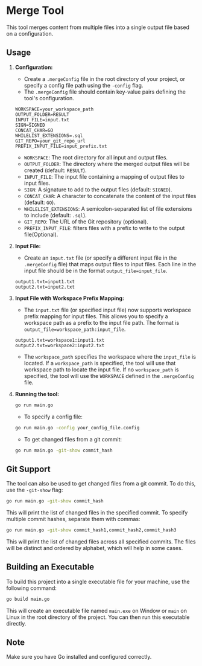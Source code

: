 # Merge Tool

This tool merges content from multiple files into a single output file based on a configuration.

## Usage

1.  **Configuration:**
    *   Create a `.mergeConfig` file in the root directory of your project, or specify a config file path using the `-config` flag.
    *   The `.mergeConfig` file should contain key-value pairs defining the tool's configuration.

    ```properties
    WORKSPACE=your_workspace_path
    OUTPUT_FOLDER=RESULT
    INPUT_FILE=input.txt
    SIGN=SIGNED
    CONCAT_CHAR=GO
    WHILELIST_EXTENSIONS=.sql
    GIT_REPO=your_git_repo_url
    PREFIX_INPUT_FILE=input_prefix.txt
    ```

    *   `WORKSPACE`: The root directory for all input and output files.
    *   `OUTPUT_FOLDER`: The directory where the merged output files will be created (default: `RESULT`).
    *   `INPUT_FILE`: The input file containing a mapping of output files to input files.
    *   `SIGN`: A signature to add to the output files (default: `SIGNED`).
    *   `CONCAT_CHAR`: A character to concatenate the content of the input files (default: `GO`).
    *   `WHILELIST_EXTENSIONS`: A semicolon-separated list of file extensions to include (default: `.sql`).
    *   `GIT_REPO`: The URL of the Git repository (optional).
    *   `PREFIX_INPUT_FILE`: filters files with a prefix to write to the output file(Optional).

2.  **Input File:**
    *   Create an `input.txt` file (or specify a different input file in the `.mergeConfig` file) that maps output files to input files. Each line in the input file should be in the format `output_file=input_file`.

    ```properties
    output1.txt=input1.txt
    output2.txt=input2.txt
    ```

4.  **Input File with Workspace Prefix Mapping:**
    *   The `input.txt` file (or specified input file) now supports workspace prefix mapping for input files. This allows you to specify a workspace path as a prefix to the input file path. The format is `output_file=workspace_path:input_file`.

    ```properties
    output1.txt=workspace1:input1.txt
    output2.txt=workspace2:input2.txt
    ```

    *   The `workspace_path` specifies the workspace where the `input_file` is located. If a `workspace_path` is specified, the tool will use that workspace path to locate the input file. If no `workspace_path` is specified, the tool will use the `WORKSPACE` defined in the `.mergeConfig` file.

5.  **Running the tool:**

    ```bash
    go run main.go
    ```

    *   To specify a config file:

    ```bash
    go run main.go -config your_config_file.config
    ```

    *   To get changed files from a git commit:

    ```bash
    go run main.go -git-show commit_hash
    ```
## Git Support

The tool can also be used to get changed files from a git commit. To do this, use the `-git-show` flag:

```bash
go run main.go -git-show commit_hash
```

This will print the list of changed files in the specified commit. To specify multiple commit hashes, separate them with commas:

```bash
go run main.go -git-show commit_hash1,commit_hash2,commit_hash3
```

This will print the list of changed files across all specified commits. The files will be distinct and ordered by alphabet, which will help in some cases.

## Building an Executable

To build this project into a single executable file for your machine, use the following command:

```bash
go build main.go
```

This will create an executable file named `main.exe` on Window or `main` on Linux in the root directory of the project. You can then run this executable directly.

## Note
Make sure you have Go installed and configured correctly.
